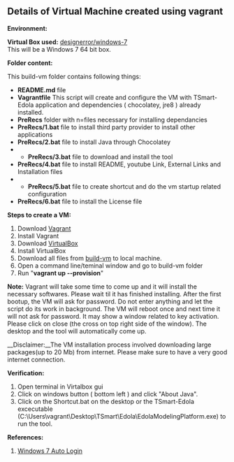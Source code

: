 __Details of Virtual Machine created using vagrant__
------------------------------------------------

__Environment:__

__Virtual Box used:__ [designerror/windows-7](https://vagrantcloud.com/designerror/boxes/windows-7)  
This will be a Windows 7 64 bit box.

__Folder content:__

This build-vm folder contains following things:
- __README.md__ file
- __Vagrantfile__  This script will create and configure the VM with TSmart-Edola application and dependencies ( chocolatey, jre8 ) already installed.
- __PreRecs__ folder with n=files necessary for installing dependancies
- __PreRecs/1.bat__ file to install third party provider to install other applications
- __PreRecs/2.bat__ file to install Java through Chocolatey
- - __PreRecs/3.bat__ file to download and install the tool
- __PreRecs/4.bat__ file to install README, youtube Link, External Links and Installation files
- - __PreRecs/5.bat__ file to create shortcut and do the vm startup related configuration
- __PreRecs/6.bat__ file to install the License file


__Steps to create a VM:__

1. Download [Vagrant](https://www.vagrantup.com/)
2. Install Vagrant
3. Download [VirtualBox](https://www.virtualbox.org/wiki/Downloads)
4. Install VirtualBox
5. Download all files from [build-vm](https://github.com/SoftwareEngineeringToolDemos/ICSE-2013-JITTAC/tree/master/build-vm) to local machine.
6. Open a command line/teminal window and go to build-vm folder
7. Run "__vagrant up --provision__"

__Note:__ Vagrant will take some time to come up and it will install the necessary softwares. Please wait til it has finished installing. After the first bootup, the VM will ask for password. Do not enter anything and let the script do its work in background. The VM will reboot once and next time it will not ask for password. It may show a window related to key activation. Please click on close (the cross on top right side of the window). The desktop and the tool will automatically come up.

__Disclaimer:__The VM installation process involved downloading large packages(up to 20 Mb) from internet. Please make sure to have a very good internet connection.

__Verification:__

1. Open terminal in Virtalbox gui
2. Click on windows button ( bottom left ) and click "About Java". 
3. Click on the Shortcut.bat on the desktop or the TSmart-Edola excecutable (C:\Users\vagrant\Desktop\TSmart\Edola\EdolaModelingPlatform.exe) to run the tool.

__References:__

1. [Windows 7 Auto Login](http://superuser.com/questions/340396/how-do-i-change-automatic-logon-via-script-or-command-line)
